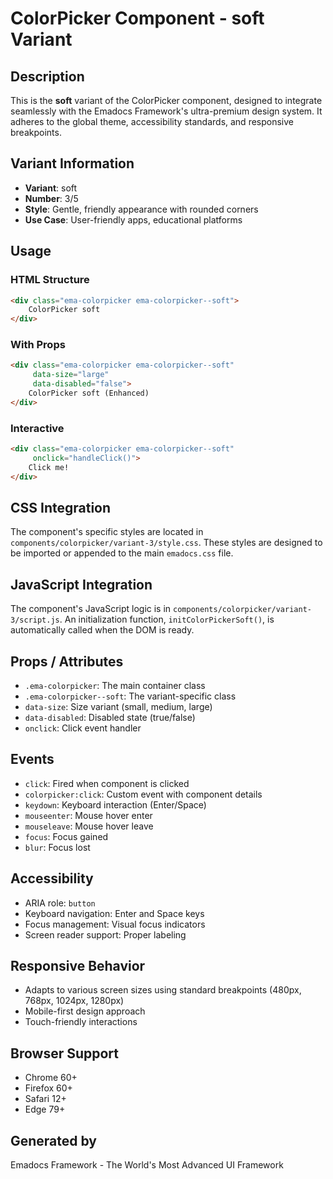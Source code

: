 # ColorPicker Component - soft Variant

## Description
This is the **soft** variant of the ColorPicker component, designed to integrate seamlessly with the Emadocs Framework's ultra-premium design system. It adheres to the global theme, accessibility standards, and responsive breakpoints.

## Variant Information
- **Variant**: soft
- **Number**: 3/5
- **Style**: Gentle, friendly appearance with rounded corners
- **Use Case**: User-friendly apps, educational platforms

## Usage

### HTML Structure
```html
<div class="ema-colorpicker ema-colorpicker--soft">
    ColorPicker soft
</div>
```

### With Props
```html
<div class="ema-colorpicker ema-colorpicker--soft" 
     data-size="large" 
     data-disabled="false">
    ColorPicker soft (Enhanced)
</div>
```

### Interactive
```html
<div class="ema-colorpicker ema-colorpicker--soft" 
     onclick="handleClick()">
    Click me!
</div>
```

## CSS Integration
The component's specific styles are located in `components/colorpicker/variant-3/style.css`. These styles are designed to be imported or appended to the main `emadocs.css` file.

## JavaScript Integration
The component's JavaScript logic is in `components/colorpicker/variant-3/script.js`. An initialization function, `initColorPickerSoft()`, is automatically called when the DOM is ready.

## Props / Attributes
- `.ema-colorpicker`: The main container class
- `.ema-colorpicker--soft`: The variant-specific class
- `data-size`: Size variant (small, medium, large)
- `data-disabled`: Disabled state (true/false)
- `onclick`: Click event handler

## Events
- `click`: Fired when component is clicked
- `colorpicker:click`: Custom event with component details
- `keydown`: Keyboard interaction (Enter/Space)
- `mouseenter`: Mouse hover enter
- `mouseleave`: Mouse hover leave
- `focus`: Focus gained
- `blur`: Focus lost

## Accessibility
- ARIA role: `button`
- Keyboard navigation: Enter and Space keys
- Focus management: Visual focus indicators
- Screen reader support: Proper labeling

## Responsive Behavior
- Adapts to various screen sizes using standard breakpoints (480px, 768px, 1024px, 1280px)
- Mobile-first design approach
- Touch-friendly interactions

## Browser Support
- Chrome 60+
- Firefox 60+
- Safari 12+
- Edge 79+

## Generated by
Emadocs Framework - The World's Most Advanced UI Framework

